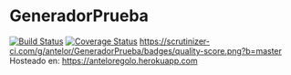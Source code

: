 # GeneradorPrueba
[![Build Status](https://travis-ci.org/antelor/GeneradorPrueba.svg?branch=master)](https://travis-ci.org/antelor/GeneradorPrueba)
[![Coverage Status](https://coveralls.io/repos/github/antelor/GeneradorPrueba/badge.svg?branch=master)](https://coveralls.io/github/antelor/GeneradorPrueba?branch=master)
https://scrutinizer-ci.com/g/antelor/GeneradorPrueba/badges/quality-score.png?b=master
Hosteado en:
https://anteloregolo.herokuapp.com
